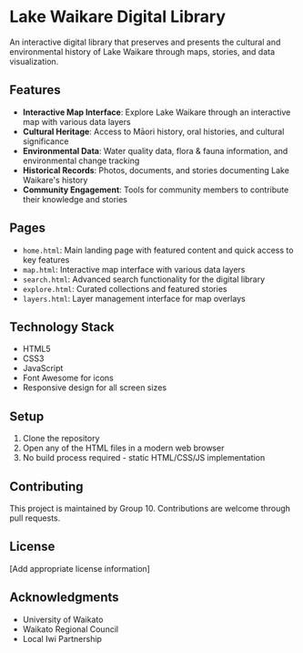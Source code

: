 # Lake Waikare Digital Library

An interactive digital library that preserves and presents the cultural and environmental history of Lake Waikare through maps, stories, and data visualization.

## Features

- **Interactive Map Interface**: Explore Lake Waikare through an interactive map with various data layers
- **Cultural Heritage**: Access to Māori history, oral histories, and cultural significance
- **Environmental Data**: Water quality data, flora & fauna information, and environmental change tracking
- **Historical Records**: Photos, documents, and stories documenting Lake Waikare's history
- **Community Engagement**: Tools for community members to contribute their knowledge and stories

## Pages

- `home.html`: Main landing page with featured content and quick access to key features
- `map.html`: Interactive map interface with various data layers
- `search.html`: Advanced search functionality for the digital library
- `explore.html`: Curated collections and featured stories
- `layers.html`: Layer management interface for map overlays

## Technology Stack

- HTML5
- CSS3
- JavaScript
- Font Awesome for icons
- Responsive design for all screen sizes

## Setup

1. Clone the repository
2. Open any of the HTML files in a modern web browser
3. No build process required - static HTML/CSS/JS implementation

## Contributing

This project is maintained by Group 10. Contributions are welcome through pull requests.

## License

[Add appropriate license information]

## Acknowledgments

- University of Waikato
- Waikato Regional Council
- Local Iwi Partnership 